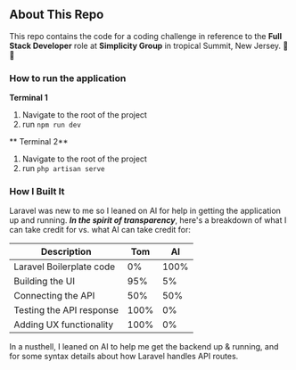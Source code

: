 ## About This Repo

This repo contains the code for a coding challenge in reference to the **Full Stack Developer** role at **Simplicity Group** in tropical Summit, New Jersey. 🌴🍹

### How to run the application

**Terminal 1**

1. Navigate to the root of the project
2. run `npm run dev`

** Terminal 2**

1. Navigate to the root of the project
2. run `php artisan serve`

### How I Built It

Laravel was new to me so I leaned on AI for help in getting the application up and running. **_In the spirit of transparency_**, here's a breakdown of what I can take credit for vs. what AI can take credit for:

| Description              | Tom  | AI   |
| ------------------------ | ---- | ---- |
| Laravel Boilerplate code | 0%   | 100% |
| Building the UI          | 95%  | 5%   |
| Connecting the API       | 50%  | 50%  |
| Testing the API response | 100% | 0%   |
| Adding UX functionality  | 100% | 0%   |

In a nusthell, I leaned on AI to help me get the backend up & running, and for some syntax details about how Laravel handles API routes.
